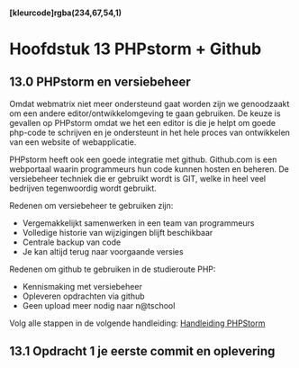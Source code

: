#### [kleurcode]rgba(234,67,54,1)

#  Hoofdstuk 13 PHPstorm + Github

## 13.0 PHPstorm en versiebeheer

Omdat webmatrix niet meer ondersteund gaat worden zijn we genoodzaakt om een andere editor/ontwikkelomgeving te gaan gebruiken.
De keuze is gevallen op PHPstorm omdat we het een editor is die je helpt om goede php-code te schrijven en je ondersteunt in het hele proces van ontwikkelen van een website of webapplicatie.

PHPstorm heeft ook een goede integratie met github. Github.com is een webportaal waarin programmeurs hun code kunnen hosten en beheren.
De versiebeheer techniek die er gebruikt wordt is GIT, welke in heel veel bedrijven tegenwoordig wordt gebruikt.

Redenen om versiebeheer te gebruiken zijn:
- Vergemakkelijkt samenwerken in een team van programmeurs
- Volledige historie van wijzigingen blijft beschikbaar
- Centrale backup van code
- Je kan altijd terug naar voorgaande versies

Redenen om github te gebruiken in de studieroute PHP:
- Kennismaking met versiebeheer
- Opleveren opdrachten via github
- Geen upload meer nodig naar n@tschool

Volg alle stappen in de volgende handleiding:
[Handleiding PHPStorm](https://elo.kw1c.nl/CMS/Studie/811%20ICT-Academie/811%20VakkenInhoud/%5BB.22%20PHP%5D%20PHP/Productie/01.%20Reader/PHP%20Handleiding%20PHPStorm%20GitHub.docx)

## 13.1 Opdracht 1 je eerste commit en oplevering

